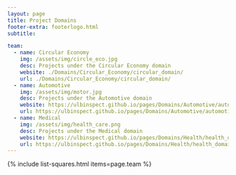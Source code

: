 ```yaml
---
layout: page
title: Project Domains
footer-extra: footerlogo.html
subtitle: 

team:
  - name: Circular Economy
    img: /assets/img/circle_eco.jpg
    desc: Projects under the Circular Economy domain
    website: ./Domains/Circular_Economy/circular_domain/
    url: ./Domains/Circular_Economy/circular_domain/
  - name: Automotive
    img: /assets/img/motor.jpg
    desc: Projects under the Automotive domain
    website: https://ulbinspect.github.io/pages/Domains/Automotive/automotive_domain/
    url: https://ulbinspect.github.io/pages/Domains/Automotive/automotive_domain/
  - name: Medical 
    img: /assets/img/health_care.png
    desc: Projects under the Medical domain
    website: https://ulbinspect.github.io/pages/Domains/Health/health_domain/
    url: https://ulbinspect.github.io/pages/Domains/Health/health_domain/
---
```

{% include list-squares.html items=page.team %}
